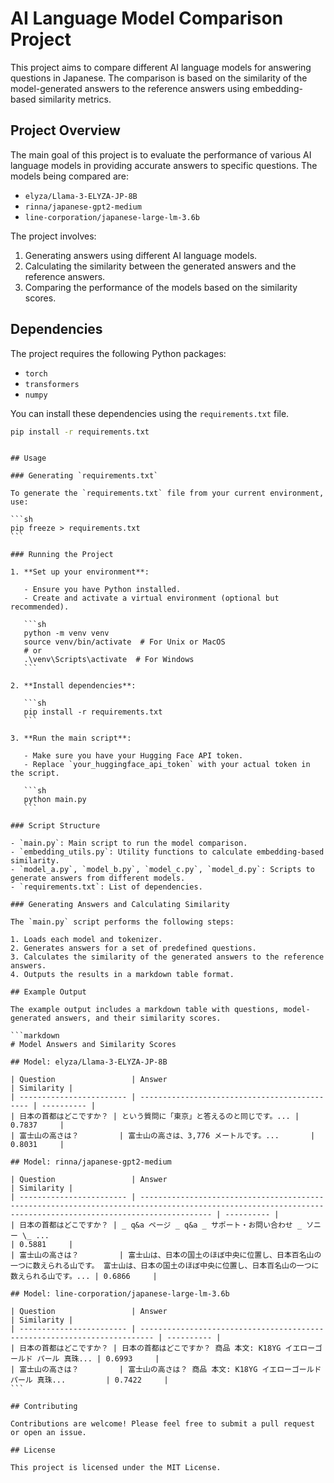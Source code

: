 # AI Language Model Comparison Project

This project aims to compare different AI language models for answering questions in Japanese. The comparison is based on the similarity of the model-generated answers to the reference answers using embedding-based similarity metrics.

## Project Overview

The main goal of this project is to evaluate the performance of various AI language models in providing accurate answers to specific questions. The models being compared are:

- `elyza/Llama-3-ELYZA-JP-8B`
- `rinna/japanese-gpt2-medium`
- `line-corporation/japanese-large-lm-3.6b`

The project involves:

1. Generating answers using different AI language models.
2. Calculating the similarity between the generated answers and the reference answers.
3. Comparing the performance of the models based on the similarity scores.

## Dependencies

The project requires the following Python packages:

- `torch`
- `transformers`
- `numpy`

You can install these dependencies using the `requirements.txt` file.

```sh
pip install -r requirements.txt
```

````

## Usage

### Generating `requirements.txt`

To generate the `requirements.txt` file from your current environment, use:

```sh
pip freeze > requirements.txt
```

### Running the Project

1. **Set up your environment**:

   - Ensure you have Python installed.
   - Create and activate a virtual environment (optional but recommended).

   ```sh
   python -m venv venv
   source venv/bin/activate  # For Unix or MacOS
   # or
   .\venv\Scripts\activate  # For Windows
   ```

2. **Install dependencies**:

   ```sh
   pip install -r requirements.txt
   ```

3. **Run the main script**:

   - Make sure you have your Hugging Face API token.
   - Replace `your_huggingface_api_token` with your actual token in the script.

   ```sh
   python main.py
   ```

### Script Structure

- `main.py`: Main script to run the model comparison.
- `embedding_utils.py`: Utility functions to calculate embedding-based similarity.
- `model_a.py`, `model_b.py`, `model_c.py`, `model_d.py`: Scripts to generate answers from different models.
- `requirements.txt`: List of dependencies.

### Generating Answers and Calculating Similarity

The `main.py` script performs the following steps:

1. Loads each model and tokenizer.
2. Generates answers for a set of predefined questions.
3. Calculates the similarity of the generated answers to the reference answers.
4. Outputs the results in a markdown table format.

## Example Output

The example output includes a markdown table with questions, model-generated answers, and their similarity scores.

```markdown
# Model Answers and Similarity Scores

## Model: elyza/Llama-3-ELYZA-JP-8B

| Question                 | Answer                                        | Similarity |
| ------------------------ | --------------------------------------------- | ---------- |
| 日本の首都はどこですか？ | という質問に「東京」と答えるのと同じです。... | 0.7837     |
| 富士山の高さは？         | 富士山の高さは、3,776 メートルです。...       | 0.8031     |

## Model: rinna/japanese-gpt2-medium

| Question                 | Answer                                                                                                                                                       | Similarity |
| ------------------------ | ------------------------------------------------------------------------------------------------------------------------------------------------------------ | ---------- |
| 日本の首都はどこですか？ | _ q&a ページ _ q&a _ サポート・お問い合わせ _ ソニー \_ ...                                                                                                  | 0.5881     |
| 富士山の高さは？         | 富士山は、日本の国土のほぼ中央に位置し、日本百名山の一つに数えられる山です。 富士山は、日本の国土のほぼ中央に位置し、日本百名山の一つに数えられる山です。... | 0.6866     |

## Model: line-corporation/japanese-large-lm-3.6b

| Question                 | Answer                                                                    | Similarity |
| ------------------------ | ------------------------------------------------------------------------- | ---------- |
| 日本の首都はどこですか？ | 日本の首都はどこですか？ 商品 本文: K18YG イエローゴールド パール 真珠... | 0.6993     |
| 富士山の高さは？         | 富士山の高さは？ 商品 本文: K18YG イエローゴールド パール 真珠...         | 0.7422     |
```

## Contributing

Contributions are welcome! Please feel free to submit a pull request or open an issue.

## License

This project is licensed under the MIT License.


````
